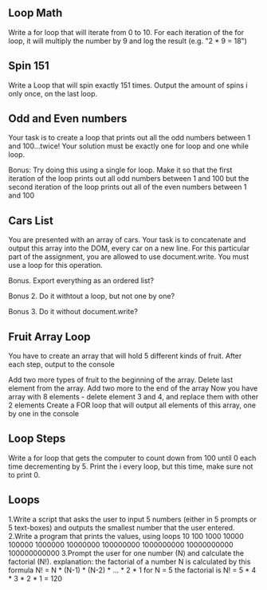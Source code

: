 ## Loop Math
Write a for loop that will iterate from 0 to 10. For each iteration of the for loop, it will multiply the number by 9 and log the result (e.g. "2 * 9 = 18")

## Spin 151
Write a Loop that will spin exactly 151 times. Output the amount of spins i only once, on the last loop.

## Odd and Even numbers
Your task is to create a loop that prints out all the odd numbers between 1 and 100...twice! Your solution must be exactly one for loop and one while loop.

Bonus: Try doing this using a single for loop. Make it so that the first iteration of the loop prints out all odd numbers between 1 and 100 but the second iteration of the loop prints out all of the even numbers between 1 and 100

## Cars List
You are presented with an array of cars. Your task is to concatenate and output this array into the DOM, every car on a new line. For this particular part of the assignment, you are allowed to use document.write. You must use a loop for this operation.

Bonus. Export everything as an ordered list?

Bonus 2. Do it withtout a loop, but not one by one?

Bonus 3. Do it without document.write?

## Fruit Array Loop
You have to create an array that will hold 5 different kinds of fruit. After each step, output to the console

Add two more types of fruit to the beginning of the array.
Delete last element from the array.
Add two more to the end of the array
Now you have array with 8 elements - delete element 3 and 4, and replace them with other 2 elements
Create a FOR loop that will output all elements of this array, one by one in the console

## Loop Steps
Write a for loop that gets the computer to count down from 100 until 0 each time decrementing by 5. Print the i every loop, but this time, make sure not to print 0.


## Loops
1.Write a script that asks the user to input 5 numbers (either in 5 prompts or 5 text-boxes) and outputs the smallest number that the user entered.
2.Write a program that prints the values, using loops
10
100
1000
10000
100000
1000000
10000000
100000000
1000000000
10000000000
100000000000
3.Prompt the user for one number (N) and calculate the factorial (N!).
explanation: the factorial of a number N is calculated by this formula N! = N * (N-1) * (N-2) * ... * 2 * 1
for N = 5 the factorial is N! = 5 * 4 * 3 * 2 * 1 = 120